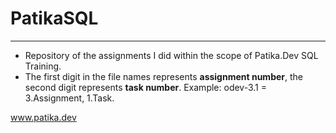 # PatikaSQL
---
* Repository of the assignments I did within the scope of Patika.Dev SQL Training.
* The first digit in the file names represents **assignment number**, the second digit represents **task number**. Example: odev-3.1 = 3.Assignment, 1.Task.

www.patika.dev
